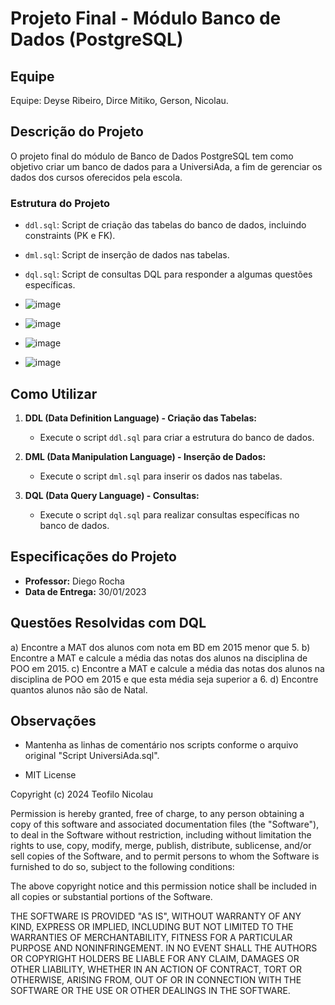 # Projeto Final - Módulo Banco de Dados (PostgreSQL)

## Equipe
Equipe: Deyse Ribeiro, Dirce Mitiko, Gerson, Nicolau. 

## Descrição do Projeto
O projeto final do módulo de Banco de Dados PostgreSQL 
tem como objetivo criar um banco de dados para a UniversiAda, a fim de gerenciar os dados dos cursos oferecidos pela escola.

### Estrutura do Projeto
- `ddl.sql`: Script de criação das tabelas do banco de dados, incluindo constraints (PK e FK).
- `dml.sql`: Script de inserção de dados nas tabelas.
- `dql.sql`: Script de consultas DQL para responder a algumas questões específicas.

- ![image](https://github.com/teofilonicolau/universiada/assets/97030160/4c221335-1181-4dbc-9858-f2c7d671c30c)

- ![image](https://github.com/teofilonicolau/universiada/assets/97030160/f826e196-36ae-4069-9a62-02267bc8b9f5)

- ![image](https://github.com/teofilonicolau/universiada/assets/97030160/fd12866a-0cb1-45c3-9180-1b85a3aed7f4)
- ![image](https://github.com/teofilonicolau/universiada/assets/97030160/6b65e013-7d52-4eb3-8e8e-dfea8e4d1a98)





## Como Utilizar
1. **DDL (Data Definition Language) - Criação das Tabelas:**
   - Execute o script `ddl.sql` para criar a estrutura do banco de dados.

2. **DML (Data Manipulation Language) - Inserção de Dados:**
   - Execute o script `dml.sql` para inserir os dados nas tabelas.

3. **DQL (Data Query Language) - Consultas:**
   - Execute o script `dql.sql` para realizar consultas específicas no banco de dados.

## Especificações do Projeto
- **Professor:** Diego Rocha
- **Data de Entrega:** 30/01/2023

## Questões Resolvidas com DQL
a) Encontre a MAT dos alunos com nota em BD em 2015 menor que 5.
b) Encontre a MAT e calcule a média das notas dos alunos na disciplina de POO em 2015.
c) Encontre a MAT e calcule a média das notas dos alunos na disciplina de POO em 2015 e que esta média seja superior a 6.
d) Encontre quantos alunos não são de Natal.

## Observações
- Mantenha as linhas de comentário nos scripts conforme o arquivo original "Script UniversiAda.sql".

- MIT License

Copyright (c) 2024 Teofilo Nicolau

Permission is hereby granted, free of charge, to any person obtaining a copy
of this software and associated documentation files (the "Software"), to deal
in the Software without restriction, including without limitation the rights
to use, copy, modify, merge, publish, distribute, sublicense, and/or sell
copies of the Software, and to permit persons to whom the Software is
furnished to do so, subject to the following conditions:

The above copyright notice and this permission notice shall be included in all
copies or substantial portions of the Software.

THE SOFTWARE IS PROVIDED "AS IS", WITHOUT WARRANTY OF ANY KIND, EXPRESS OR
IMPLIED, INCLUDING BUT NOT LIMITED TO THE WARRANTIES OF MERCHANTABILITY,
FITNESS FOR A PARTICULAR PURPOSE AND NONINFRINGEMENT. IN NO EVENT SHALL THE
AUTHORS OR COPYRIGHT HOLDERS BE LIABLE FOR ANY CLAIM, DAMAGES OR OTHER
LIABILITY, WHETHER IN AN ACTION OF CONTRACT, TORT OR OTHERWISE, ARISING FROM,
OUT OF OR IN CONNECTION WITH THE SOFTWARE OR THE USE OR OTHER DEALINGS IN THE
SOFTWARE.


